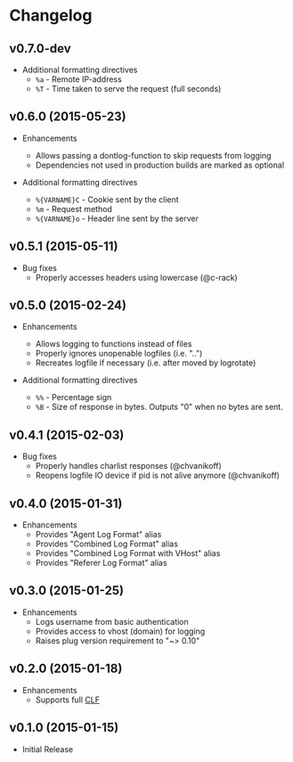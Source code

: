 # Changelog

## v0.7.0-dev

- Additional formatting directives
  - `%a` - Remote IP-address
  - `%T` - Time taken to serve the request (full seconds)

## v0.6.0 (2015-05-23)

- Enhancements
  - Allows passing a dontlog-function to skip requests from logging
  - Dependencies not used in production builds are marked as optional

- Additional formatting directives
  - `%{VARNAME}C` - Cookie sent by the client
  - `%m` - Request method
  - `%{VARNAME}o` - Header line sent by the server

## v0.5.1 (2015-05-11)

- Bug fixes
  - Properly accesses headers using lowercase (@c-rack)

## v0.5.0 (2015-02-24)

- Enhancements
  - Allows logging to functions instead of files
  - Properly ignores unopenable logfiles (i.e. "..")
  - Recreates logfile if necessary (i.e. after moved by logrotate)

- Additional formatting directives
  - `%%` - Percentage sign
  - `%B` - Size of response in bytes. Outputs "0" when no bytes are sent.

## v0.4.1 (2015-02-03)

- Bug fixes
  - Properly handles charlist responses (@chvanikoff)
  - Reopens logfile IO device if pid is not alive anymore (@chvanikoff)

## v0.4.0 (2015-01-31)

- Enhancements
  - Provides "Agent Log Format" alias
  - Provides "Combined Log Format" alias
  - Provides "Combined Log Format with VHost" alias
  - Provides "Referer Log Format" alias

## v0.3.0 (2015-01-25)

- Enhancements
  - Logs username from basic authentication
  - Provides access to vhost (domain) for logging
  - Raises plug version requirement to "~> 0.10"

## v0.2.0 (2015-01-18)

- Enhancements
  - Supports full [CLF](http://en.wikipedia.org/wiki/Common_Log_Format)

## v0.1.0 (2015-01-15)

- Initial Release
